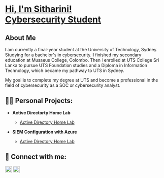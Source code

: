 <h1><a href="https://github.com/SithariniNW">Hi, I'm Sitharini! <br/> <a href="www.linkedin.com/in/sitharini-wewalwala-8317a9264">Cybersecurity Student</a>

<h2>About Me</h2>
I am currently a final-year student at the University of Technology, Sydney. Studying for a bachelor's in cybersecurity. I finished my secondary education at Musaeus College, Colombo. Then I enrolled at UTS College Sri Lanka to pursue UTS Foundation studies and a Diploma in Information Technology, which became my pathway to UTS in Sydney.

My goal is to complete my degree at UTS and become a professional in the field of cybersecurity as a SOC or cybersecurity analyst.

<h2>👨‍💻 Personal Projects:</h2>

- <b>Active Directorty Home Lab</b>
  - [Active Directory Home Lab](https://github.com/SithariniNW/Active_Directory_Project)
 
- <b>SIEM Configuration with Azure</b>
  - [Active Directory Home Lab](https://github.com/SithariniNW/SIEM_Azure-Set-up)

<h2> 🤳 Connect with me:</h2>

[<img align="left" alt="SithariniW | LinkedIn" width="22px" src="https://cdn.jsdelivr.net/npm/simple-icons@v3/icons/linkedin.svg" />][linkedin]
[<img align="left" alt="SithariniW | Instagram" width="22px" src="https://cdn.jsdelivr.net/npm/simple-icons@v3/icons/instagram.svg" />][instagram]

[instagram]: https://www.instagram.com/_sithii_3
[linkedin]: www.linkedin.com/in/sitharini-wewalwala-8317a9264



